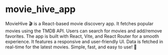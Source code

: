 # movie_hive_app
MovieHive 🎬 is a React-based movie discovery app. It fetches popular movies using the TMDB API. Users can search for movies and add/remove favorites. The app is built with React, Vite, and React Router for a smooth experience. It features a responsive and user-friendly UI. Data is fetched in real-time for the latest movies. Simple, fast, and easy to use! 🚀
